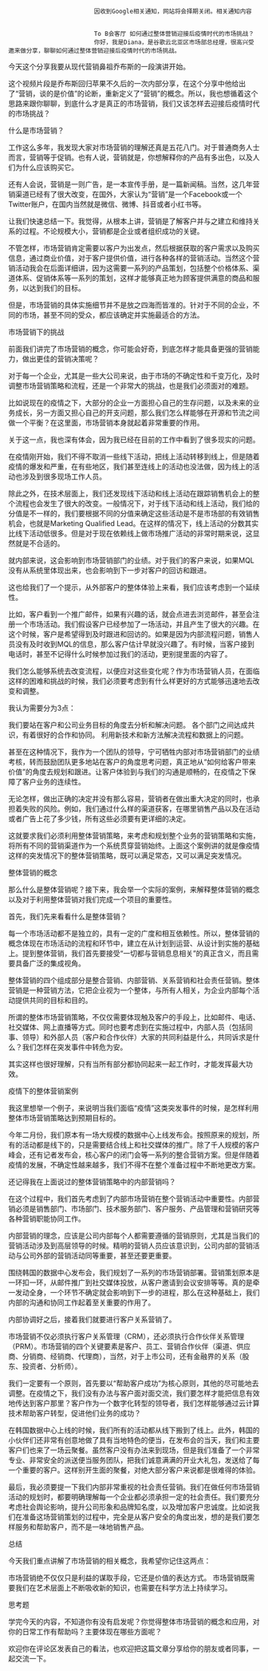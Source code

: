 
                            
                            因收到Google相关通知，网站将会择期关闭。相关通知内容
                            
                            
                            To B会客厅 如何通过整体营销迎接后疫情时代的市场挑战？
                            你好，我是Diana，是谷歌云北亚区市场部总经理，很高兴受邀来做分享，聊聊如何通过整体营销迎接后疫情时代的市场挑战。

今天这个分享我要从现代营销鼻祖乔布斯的一段演讲开始。

这个视频片段是乔布斯回归苹果不久后的一次内部分享，在这个分享中他给出了“营销，谈的是价值”的论断，重新定义了“营销”的概念。所以，我也想循着这个思路来跟你聊聊，到底什么才是真正的市场营销，我们又该怎样去迎接后疫情时代的市场挑战？

什么是市场营销？

工作这么多年，我发现大家对市场营销的理解还真是五花八门。对于普通商务人士而言，营销等于促销。也有人说，营销就是，你想解释你的产品有多出色，以及人们为什么应该购买它。

还有人会说，营销是一则广告，是一本宣传手册，是一篇新闻稿。当然，这几年营销渠道已经有了很大改变，在国外，大家认为“营销”是一个Facebook或一个Twitter账户，在国内当然就是微信、微博、抖音或者小红书等。

让我们快速总结一下。我觉得，从根本上讲，营销是了解客户并与之建立和维持关系的过程。不论规模大小，营销都是企业或者组织成功的关键。

不管怎样，市场营销肯定需要以客户为出发点，然后根据获取的客户需求以及购买信息，通过商业价值，对于客户提供价值，进行各种各样的营销活动。当然这个营销活动我会在后面详细讲，因为这需要一系列的产品策划，包括整个价格体系、渠道体系、促销体系等一系列的策划，这样才能够真正地为顾客提供满意的商品和服务，以达到我们的目标。

但是，市场营销的具体实施细节并不是放之四海而皆准的。针对于不同的企业，不同的市场，甚至不同的受众，都应该确定并实施最适合的方法。

市场营销下的挑战

前面我们讲完了市场营销的概念，你可能会好奇，到底怎样才能具备更强的营销能力，做出更佳的营销决策呢？

对于每一个企业，尤其是一些大公司来说，由于市场的不确定性和千变万化，及时调整市场营销策略和流程，还是一个非常大的挑战，也是我们必须面对的难题。

比如说现在的疫情之下，大部分的企业一方面担心自己的生存问题，以及未来的业务成长，另一方面又担心自己的开支问题，那么我们怎么样能够在开源和节流之间做一个平衡？在这里面，市场营销本身就起着非常重要的作用。

关于这一点，我也深有体会，因为我已经在目前的工作中看到了很多现实的问题。

在疫情刚开始，我们不得不取消一些线下活动，把线上活动转移到线上，但是随着疫情的爆发和严重，在有些地区，我们甚至连线上的活动也没法做，因为线上的活动也涉及到很多现场工作人员。

除此之外，在技术层面上，我们还发现线下活动和线上活动在跟踪销售机会上的整个流程也会发生了很大的改变。一般情况下，对于线下活动和线上活动，我们给的分值是不一样的，我们要根据不同的分值来确定这些活动是不是市场部的有效销售机会，也就是Marketing Qualified Lead。在这样的情况下，线上活动的分数其实比线下活动低很多。但是对于现在依赖线上做市场推广活动的非常时期来说，这显然就是不合适的。

就内部来说，这会影响到市场营销部门的业绩。对于我们的客户来说，如果MQL没有从系统里体现出来，也会影响到下一步对客户的回访和跟进。

这也给我们了一个提示，从外部客户的整体体验上来看，我们应该考虑到一个延续性。

比如，客户看到一个推广邮件，如果有兴趣的话，就会点进去浏览邮件，甚至会注册一个市场活动。我们假设客户已经参加了一场活动，并且产生了很大的兴趣。在这个时候，客户是希望得到及时跟进和回访的。如果是因为内部流程问题，销售人员没有及时收到MQL的信息，那么客户估计早就没兴趣了。有时候，当客户接到电话时，甚至不记得什么时候参加过我们的活动，更别提里面的内容了。

我们怎么能够系统去改变流程，以便应对这些变化呢？作为市场营销人员，在面临这样的困难和挑战的时候，我们必须要考虑到有什么样更好的方式能够迅速地去改变和调整。

我认为需要分为3点：


我们要站在客户和公司业务目标的角度去分析和解决问题。
各个部门之间达成共识，有着很好的合作和协同。
利用新技术和新方法解决流程和数据上的问题。


甚至在这种情况下，我作为一个团队的领导，宁可牺牲内部对市场营销部门的业绩考核，转而鼓励团队更多地站在客户的角度思考问题，真正地从“如何给客户带来价值”的角度去规划和跟进。让客户体验到与我们的沟通是顺畅的，在疫情之下保障了客户业务的连续性。

无论怎样，做出正确的决定并没有那么容易，营销者在做出重大决定的同时，也承担着失败的风险。例如，我们通过什么样的渠道获客，在哪里销售产品以及在活动或者广告上花了多少钱，所有这些必须要有更详细的决定。

这就要求我们必须利用整体营销策略，来考虑和规划整个业务的营销策略和实施，将所有不同的营销渠道作为一个系统贯穿营销始终。上面这个案例讲的就是像疫情这样的突发情况下的整体营销策略，既可以满足常态，又可以满足突发情况。

整体营销的概念

那么什么是整体营销呢？接下来，我会举一个实际的案例，来解释整体营销的概念以及对于利用整体营销对我们完成一个项目的重要性。

首先，我们先来看看什么是整体营销？

每一个市场活动都不是独立的，具有一定的广度和相互依赖性。所以，整体营销的概念体现在市场活动的流程和环节中，建立在从计划到运营、从设计到实施的基础上。提到整体营销，我们首先要接受“一切都与营销息息相关”的真正含义，而且需要具备广泛的集成视角。

整体营销的四个组成部分是整合营销、内部营销、关系营销和社会责任营销。整体营销是一种营销方法，它把企业视为一个整体，与所有人相关，为企业内部每个活动提供共同的目标和目的。

所谓的整体市场营销策略，不仅仅需要体现触及客户的手段上，比如邮件、电话、社交媒体、网上直播等方式。同时也要考虑到在实施过程中，内部人员（包括同事、领导）和外部人员（客户和合作伙伴）大家的共同利益是什么，共同诉求是什么？我们怎样在突发事件中转危为安。

其实这样也很好理解，只有当所有部分都协同起来一起工作时，才能发挥最大功效。

疫情下的整体营销案例

我这里想举一个例子，来说明当我们面临“疫情”这类突发事件的时候，是怎样利用整体市场营销策略达到预期目标的。

今年二月份，我们原本有一场大规模的数据中心上线发布会。按照原来的规划，所有的活动都是线下的，只是需要结合线上和社交媒体的推广。除了千人规模的客户峰会，还有记者发布会，核心客户的闭门会等一系列的整合营销方案。但是伴随着疫情的发展，不确定性越来越多，我们不得不在整个准备过程中不断地更改方案。

还记得我在上面说过的整体营销策略中的内部营销吗？

在这个过程中，我们首先考虑到了内部市场营销在整个营销活动中重要性。内部营销必须是销售部门、市场部门、技术服务部门、客户服务、产品管理和营销研究等各种营销职能协同工作。

内部营销的理念，应该是公司内部每个人都需要遵循的营销原则，尤其是当我们的营销活动涉及到高层领导的时候。精明的营销人员应该意识到，公司内部的营销活动与公司外部的营销活动同等重要，甚至还要更重要。

围绕韩国的数据中心发布会，我们规划了一系列的市场营销部署。营销策划原本是一环扣一环，从邮件推广到社交媒体投放，从客户邀请到会议安排等等。真的是牵一发动全身，一个环节不确定就会影响到下一步的进程，那么在这种基础上，我们内部的沟通和协同工作起着至关重要的作用了。

内部协调好之后，接着我们就要进行客户关系营销了。

市场营销不仅必须执行客户关系管理（CRM），还必须执行合作伙伴关系管理（PRM）。市场营销的四个关键要素是客户、员工、营销合作伙伴（渠道、供应商、分销商、经销商、代理商），当然，对于上市公司，还有金融界的关系（股东、投资者、分析师）。

我们一定要有一个原则，首先要以“帮助客户成功”为核心原则，其他的尽可能地去调整。在疫情之下，我们没有办法与客户面对面交流，我们要怎样才能把信息有效地传达到客户那里？客户作为一个数字化转型的领导者，我们怎样能够通过云计算技术帮助客户转型，促进他们业务的成功？

在韩国数据中心上线的时候，我们所有的活动都从线下搬到了线上。此外，韩国的小伙伴们还非常有创意地做了具有当地特色的便当，在发布会的当天，我们和主要客户们也来了一场云聚餐。虽然客户没有办法来到现场，但是我们准备了一个非常专业、非常安全的派送便当服务团队，把我们诚意满满的开业大礼包，发送给了每一个重要的客户。这样别开生面的聚餐，对绝大部分客户来说都是很难得的体验。

最后，我必须要提一下我们内部非常重视的社会责任营销。我们在做任何市场营销活动的规划时，都要明确理解每一个企业都必须承担一定的社会责任。我们要充分考虑社会舆论影响，提升公司形象和品牌知名度，以及增加客户忠诚度。比如说我们在准备这场营销策划的过程中，完全是从客户安全的角度出发，想的是我们要怎样服务和帮助客户，而不是一味地销售产品。

总结

今天我们重点讲解了市场营销的相关概念，我希望你记住这两点：


市场营销绝不仅仅只是利益的谋取手段，它还是价值的表达方式。
市场营销既需要我们在艺术层面上不断吸收新的知识，也需要在科学方法上持续学习。


思考题

学完今天的内容，不知道你有没有启发呢？你觉得整体市场营销的概念和应用，对你的日常工作有帮助吗？主要体现在哪些方面呢？

欢迎你在评论区发表自己的看法，也欢迎把这篇文章分享给你的朋友或者同事，一起交流一下。

                        
                        
                            